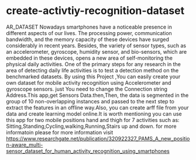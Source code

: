 # create-activtiy-recognition-dataset
AR_DATASET Nowadays smartphones have a noticeable presence in different aspects of our lives. The processing power, communication bandwidth, and the memory capacity of these devices have surged considerably in recent years. Besides, the variety of sensor types, such as an accelerometer, gyroscope, humidity sensor, and bio-sensors, which are embedded in these devices, opens a new area of self-monitoring the physical daily activities. One of the primary steps for any research in the area of detecting daily life activities is to test a detection method on the benchmarked datasets. By using this Project ,You can easily create your own dataset for mobile activity recognition using Accelerometer and gyroscope sensors. just You need to change the Connection string Address.This app,get Sensors Data.then,Then, the data is segmented in the group of 10 non-overlapping instances and passed to the next step to extract the features in an offline way.Also, you can create arff file from your data and create learning model online.It is worth mentioning you can use this app for two mobile positions hand and thigh for 7 activities such as: Sitting,Standing,Cycling,walking,Running,Stairs up and down. for more informatoin please for more information visit https://www.researchgate.net/publication/320922327_PAMS_A_new_position-aware_multi-sensor_dataset_for_human_activity_recognition_using_smartphones
